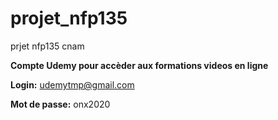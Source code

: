 # projet_nfp135
prjet nfp135 cnam

**Compte Udemy pour accèder aux formations videos en ligne**

**Login:** udemytmp@gmail.com

**Mot de passe:** onx2020
